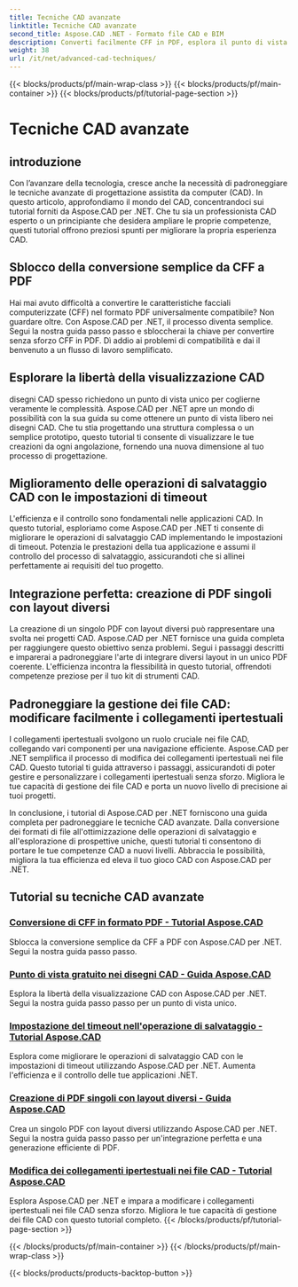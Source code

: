 ```yaml
---
title: Tecniche CAD avanzate
linktitle: Tecniche CAD avanzate
second_title: Aspose.CAD .NET - Formato file CAD e BIM
description: Converti facilmente CFF in PDF, esplora il punto di vista libero nei disegni CAD, imposta i timeout sulle operazioni di salvataggio, crea PDF con i tutorial Aspose.CAD per .NET.
weight: 38
url: /it/net/advanced-cad-techniques/
---
```


{{< blocks/products/pf/main-wrap-class >}}
{{< blocks/products/pf/main-container >}}
{{< blocks/products/pf/tutorial-page-section >}}

# Tecniche CAD avanzate

## introduzione

Con l’avanzare della tecnologia, cresce anche la necessità di padroneggiare le tecniche avanzate di progettazione assistita da computer (CAD). In questo articolo, approfondiamo il mondo del CAD, concentrandoci sui tutorial forniti da Aspose.CAD per .NET. Che tu sia un professionista CAD esperto o un principiante che desidera ampliare le proprie competenze, questi tutorial offrono preziosi spunti per migliorare la propria esperienza CAD.

## Sblocco della conversione semplice da CFF a PDF

Hai mai avuto difficoltà a convertire le caratteristiche facciali computerizzate (CFF) nel formato PDF universalmente compatibile? Non guardare oltre. Con Aspose.CAD per .NET, il processo diventa semplice. Segui la nostra guida passo passo e sbloccherai la chiave per convertire senza sforzo CFF in PDF. Dì addio ai problemi di compatibilità e dai il benvenuto a un flusso di lavoro semplificato.

## Esplorare la libertà della visualizzazione CAD

disegni CAD spesso richiedono un punto di vista unico per coglierne veramente le complessità. Aspose.CAD per .NET apre un mondo di possibilità con la sua guida su come ottenere un punto di vista libero nei disegni CAD. Che tu stia progettando una struttura complessa o un semplice prototipo, questo tutorial ti consente di visualizzare le tue creazioni da ogni angolazione, fornendo una nuova dimensione al tuo processo di progettazione.

## Miglioramento delle operazioni di salvataggio CAD con le impostazioni di timeout

L'efficienza e il controllo sono fondamentali nelle applicazioni CAD. In questo tutorial, esploriamo come Aspose.CAD per .NET ti consente di migliorare le operazioni di salvataggio CAD implementando le impostazioni di timeout. Potenzia le prestazioni della tua applicazione e assumi il controllo del processo di salvataggio, assicurandoti che si allinei perfettamente ai requisiti del tuo progetto.

## Integrazione perfetta: creazione di PDF singoli con layout diversi

La creazione di un singolo PDF con layout diversi può rappresentare una svolta nei progetti CAD. Aspose.CAD per .NET fornisce una guida completa per raggiungere questo obiettivo senza problemi. Segui i passaggi descritti e imparerai a padroneggiare l'arte di integrare diversi layout in un unico PDF coerente. L'efficienza incontra la flessibilità in questo tutorial, offrendoti competenze preziose per il tuo kit di strumenti CAD.

## Padroneggiare la gestione dei file CAD: modificare facilmente i collegamenti ipertestuali

I collegamenti ipertestuali svolgono un ruolo cruciale nei file CAD, collegando vari componenti per una navigazione efficiente. Aspose.CAD per .NET semplifica il processo di modifica dei collegamenti ipertestuali nei file CAD. Questo tutorial ti guida attraverso i passaggi, assicurandoti di poter gestire e personalizzare i collegamenti ipertestuali senza sforzo. Migliora le tue capacità di gestione dei file CAD e porta un nuovo livello di precisione ai tuoi progetti.

In conclusione, i tutorial di Aspose.CAD per .NET forniscono una guida completa per padroneggiare le tecniche CAD avanzate. Dalla conversione dei formati di file all'ottimizzazione delle operazioni di salvataggio e all'esplorazione di prospettive uniche, questi tutorial ti consentono di portare le tue competenze CAD a nuovi livelli. Abbraccia le possibilità, migliora la tua efficienza ed eleva il tuo gioco CAD con Aspose.CAD per .NET.
## Tutorial su tecniche CAD avanzate
### [Conversione di CFF in formato PDF - Tutorial Aspose.CAD](./converting-cff-to-pdf-format/)
Sblocca la conversione semplice da CFF a PDF con Aspose.CAD per .NET. Segui la nostra guida passo passo.
### [Punto di vista gratuito nei disegni CAD - Guida Aspose.CAD](./free-point-of-view-in-cad-drawings/)
Esplora la libertà della visualizzazione CAD con Aspose.CAD per .NET. Segui la nostra guida passo passo per un punto di vista unico.
### [Impostazione del timeout nell'operazione di salvataggio - Tutorial Aspose.CAD](./setting-timeout-on-save-operation/)
Esplora come migliorare le operazioni di salvataggio CAD con le impostazioni di timeout utilizzando Aspose.CAD per .NET. Aumenta l'efficienza e il controllo delle tue applicazioni .NET.
### [Creazione di PDF singoli con layout diversi - Guida Aspose.CAD](./creating-single-pdf-with-different-layouts/)
Crea un singolo PDF con layout diversi utilizzando Aspose.CAD per .NET. Segui la nostra guida passo passo per un'integrazione perfetta e una generazione efficiente di PDF.
### [Modifica dei collegamenti ipertestuali nei file CAD - Tutorial Aspose.CAD](./editing-hyperlinks-in-cad-files/)
Esplora Aspose.CAD per .NET e impara a modificare i collegamenti ipertestuali nei file CAD senza sforzo. Migliora le tue capacità di gestione dei file CAD con questo tutorial completo.
{{< /blocks/products/pf/tutorial-page-section >}}

{{< /blocks/products/pf/main-container >}}
{{< /blocks/products/pf/main-wrap-class >}}

{{< blocks/products/products-backtop-button >}}

